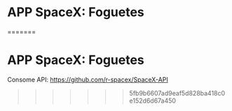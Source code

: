 
# APP SpaceX: Foguetes
=======
# APP SpaceX: Foguetes

Consome API: https://github.com/r-spacex/SpaceX-API
>>>>>>> 5fb9b6607ad9eaf5d828ba418c0e152d6d67a450
